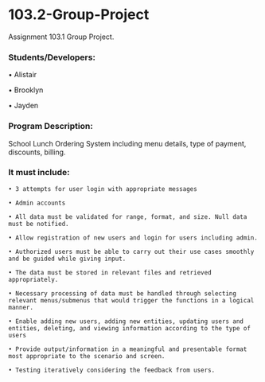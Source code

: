 # 103.2-Group-Project

Assignment 103.1 Group Project.

### Students/Developers:

  • Alistair

  • Brooklyn

  • Jayden



### Program Description: 

School Lunch Ordering System including menu details, type of payment, discounts, billing.

### It must include:

    • 3 attempts for user login with appropriate messages
  
    • Admin accounts
  
    • All data must be validated for range, format, and size. Null data must be notified.
  
    • Allow registration of new users and login for users including admin.  
  
    • Authorized users must be able to carry out their use cases smoothly and be guided while giving input.  
  
    • The data must be stored in relevant files and retrieved appropriately.  
  
    • Necessary processing of data must be handled through selecting relevant menus/submenus that would trigger the functions in a logical manner. 
  
    • Enable adding new users, adding new entities, updating users and entities, deleting, and viewing information according to the type of users 
  
    • Provide output/information in a meaningful and presentable format most appropriate to the scenario and screen. 
  
    • Testing iteratively considering the feedback from users.
